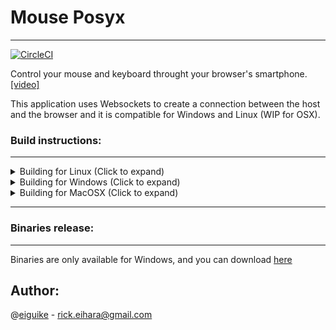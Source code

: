 # Mouse Posyx
---
[![CircleCI](https://circleci.com/gh/eiguike/mouse-posyx/tree/master.svg?style=svg)](https://circleci.com/gh/eiguike/mouse-posyx/tree/master)

Control your mouse and keyboard throught your browser's smartphone. [[video]](https://www.youtube.com/watch?v=foAUzgEAnbc)

This application uses Websockets to create a connection between the host
and the browser and it is compatible for Windows and Linux (WIP for OSX).

### Build instructions:
---
<details>
    <summary>
Building for Linux (Click to expand)
    </summary>
1. Clone this repository

```
 $ git clone https://github.com/eiguike/mouse-posyx.git
```

2. Install the prerequisites packages:
```
$ sudo apt install cmake zlib1g-dev libx11-dev libxtst-dev
```

3. Initialize submodule folder and update it

```
 $ git submodule init; git submodule update
```

4. Build libwebsockets and install

```
 $ cd libwebsockets;mkdir build;cd build;cmake ..;make; sudo make install;
```
5. In mouse-posyx's folders, execute the following commands to build:

```
 $ mkdir build; cd build
 $ cmake ..
 $ make
```

6. Copy libwebsockets's implementations to the proper folder
```
$ sudo cp /usr/local/lib/libwebsockets* /usr/lib
```

7. Execute the application
```
$ ./mouse-posyx
```

8. Access the application throught IP:8000 in your favorite browser.
9. Enjoy!

</details>

<details>
    <summary>
Building for Windows (Click to expand)
    </summary>
1. Install OpenSSL, cmake and Visual Studio

2. Clone this repository

3. Build and install libwebsockets

4. In root folder, create a 'build' folder
```
 md build; cd build
```

5a. Prepare the development enviroment to compile
```
 cmake .. -G "NMake Makefiles" -DCMAKE_BUILD_TYPE=RELEASE
```
5b. Prepare the development enviroment to compile, with OpenSSL activated:
```
 cmake .. -G "NMake Makefiles" -DCMAKE_BUILD_TYPE=RELEASE -DUSE_SSL=TRUE
```

6. Compile
```
 nmake
```

7. Execute the application

8. Access the application throught IP:8000 in your favorite browser.

9. Enjoy!
</details>
<details>
    <summary>
Building for MacOSX (Click to expand)
    </summary>
1. Clone this repository

```
 $ git clone https://github.com/eiguike/mouse-posyx.git
```

2. Initialize submodule folder and update it

```
 $ git submodule init; git submodule update
```

3. Build libwebsockets and install

```
 $ cd libwebsockets;mkdir build;cd build;cmake .. -DLWS_WITH_SSL=OFF -DLWS_WITHOUT_BUILTIN_SHA1=OFF;make; sudo make install;
```
4. In mouse-posyx's folders, execute the following commands to build:

```
 $ mkdir build; cd build
 $ cmake ..
 $ make
```

5. Execute the application
```
$ ./mouse-posyx
```

7. Access the application throught IP:8000 in your favorite browser.
8. Enjoy!

</details>

---

### Binaries release:
---
Binaries are only available for Windows, and you can download [here](https://github.com/eiguike/mouse-posyx/files/1978295/mouse-posyx_setup.zip)

## Author:
@[eiguike](https://github.com/eiguike) - [rick.eihara@gmail.com](mailto:rick.eihara@gmail.com)
